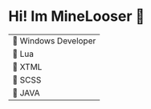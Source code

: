 <h1> Hi! Im MineLooser 👋 </h1>

| |
|---|
|🎁 Windows Developer|
|  🔹 Lua  |
|  🔹 XTML |
|  🔹 SCSS |
|  🔹 JAVA |
